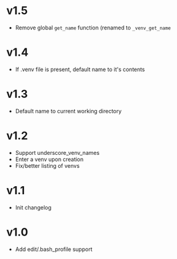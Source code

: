 # v1.5

+ Remove global `get_name` function (renamed to `_venv_get_name`

# v1.4

+ If .venv file is present, default name to it's contents

# v1.3

+ Default name to current working directory

# v1.2

+ Support underscore_venv_names
+ Enter a venv upon creation
+ Fix/better listing of venvs

# v1.1

+ Init changelog


# v1.0

+ Add edit/.bash_profile support
